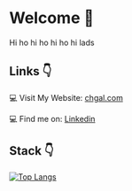 # Welcome 👋
Hi ho hi ho hi ho hi lads

## Links 👇
💻 Visit My Website: [chgal.com](https://chgal.com/)

💻 Find me on: [Linkedin](https://linkedin.com/in/gal-chaimowicz) 

## Stack 👇

[![Top Langs](https://github-readme-stats.vercel.app/api/top-langs/?username=Phalufa)](https://github.com/anuraghazra/github-readme-stats)
